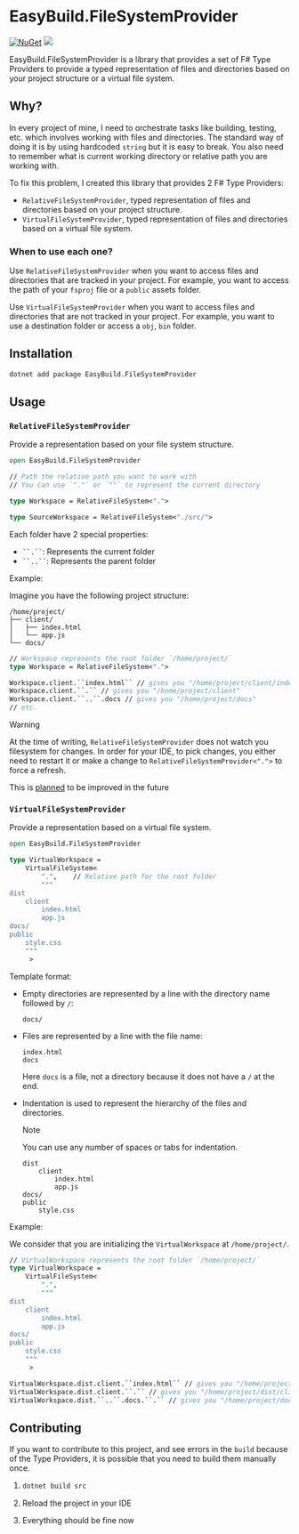 # EasyBuild.FileSystemProvider

[![NuGet](https://img.shields.io/nuget/v/EasyBuild.FileSystemProvider.svg)](https://www.nuget.org/packages/EasyBuild.FileSystemProvider)
[![](https://img.shields.io/badge/Sponsors-EA4AAA)](https://mangelmaxime.github.io/sponsors/)

EasyBuild.FileSystemProvider is a library that provides a set of F# Type Providers to provide a typed representation of files and directories based on your project structure or a virtual file system.

## Why?

In every project of mine, I need to orchestrate tasks like building, testing, etc. which involves working with files and directories. The standard way of doing it is by using hardcoded `string` but it is easy to break. You also need to remember what is current working directory or relative path you are working with.

To fix this problem, I created this library that provides 2 F# Type Providers:

- `RelativeFileSystemProvider`, typed representation of files and directories based on your project structure.
- `VirtualFileSystemProvider`, typed representation of files and directories based on a virtual file system.

### When to use each one?

Use `RelativeFileSystemProvider` when you want to access files and directories that are tracked in your project. For example, you want to access the path of your `fsproj` file or a `public` assets folder.

Use `VirtualFileSystemProvider` when you want to access files and directories that are not tracked in your project. For example, you want to use a destination folder or access a `obj`, `bin` folder.

## Installation

```bash
dotnet add package EasyBuild.FileSystemProvider
```

## Usage

### `RelativeFileSystemProvider`

Provide a representation based on your file system structure.

```fsharp
open EasyBuild.FileSystemProvider

// Path the relative path you want to work with
// You can use `"."` or `""` to represent the current directory

type Workspace = RelativeFileSystem<".">

type SourceWorkspace = RelativeFileSystem<"./src/">
```

Each folder have 2 special properties:

- ` ``.`` `: Represents the current folder
- ` ``..`` `: Represents the parent folder

Example:

Imagine you have the following project structure:

```text
/home/project/
├── client/
│   ├── index.html
│   └── app.js
└── docs/
```

```fsharp
// Workspace represents the root folder `/home/project/`
type Workspace = RelativeFileSystem<".">

Workspace.client.``index.html`` // gives you "/home/project/client/index.html"
Workspace.client.``.`` // gives you "/home/project/client"
Workspace.client.``..``.docs // gives you "/home/project/docs"
// etc.
```

> [!WARNING]
> At the time of writing, `RelativeFileSystemProvider` does not watch you filesystem for changes. In order for your IDE, to pick changes, you either need to restart it or make a change to `RelativeFileSystemProvider<".">` to force a refresh.
>
> This is [planned](https://github.com/easybuild-org/EasyBuild.FileSystemProvider/issues/1) to be improved in the future

### `VirtualFileSystemProvider`

Provide a representation based on a virtual file system.

```fsharp
open EasyBuild.FileSystemProvider

type VirtualWorkspace =
    VirtualFileSystem<
        ".",    // Relative path for the root folder
        """
dist
    client
        index.html
        app.js
docs/
public
    style.css
    """
     >
```

Template format:

- Empty directories are represented by a line with the directory name followed by `/`:

    ```text
    docs/
    ```

- Files are represented by a line with the file name:

    ```text
    index.html
    docs
    ```

    Here `docs` is a file, not a directory because it does not have a `/` at the end.

- Indentation is used to represent the hierarchy of the files and directories.

    > [!NOTE]
    > You can use any number of spaces or tabs for indentation.

    ```text
    dist
        client
            index.html
            app.js
    docs/
    public
        style.css
    ```

Example:

We consider that you are initializing the `VirtualWorkspace` at `/home/project/`.

```fsharp
// VirtualWorkspace represents the root folder `/home/project/`
type VirtualWorkspace =
    VirtualFileSystem<
        ".",
        """
dist
    client
        index.html
        app.js
docs/
public
    style.css
    """
     >

VirtualWorkspace.dist.client.``index.html`` // gives you "/home/project/dist/client/index.html"
VirtualWorkspace.dist.client.``.`` // gives you "/home/project/dist/client"
VirtualWorkspace.dist.``..``.docs.``.`` // gives you "/home/project/docs"
```

## Contributing

If you want to contribute to this project, and see errors in the `build` because of the Type Providers, it is possible that you need to build them manually once.

1.
    ```bash
    dotnet build src
    ```

2. Reload the project in your IDE
3. Everything should be fine now

